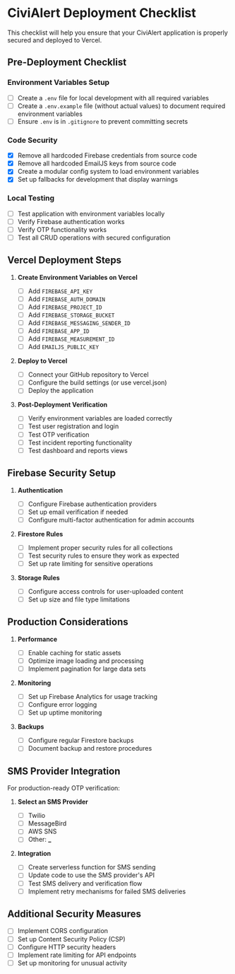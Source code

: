 # CiviAlert Deployment Checklist

This checklist will help you ensure that your CiviAlert application is properly secured and deployed to Vercel.

## Pre-Deployment Checklist

### Environment Variables Setup

- [ ] Create a `.env` file for local development with all required variables
- [ ] Create a `.env.example` file (without actual values) to document required environment variables
- [ ] Ensure `.env` is in `.gitignore` to prevent committing secrets

### Code Security

- [x] Remove all hardcoded Firebase credentials from source code
- [x] Remove all hardcoded EmailJS keys from source code
- [x] Create a modular config system to load environment variables
- [x] Set up fallbacks for development that display warnings

### Local Testing

- [ ] Test application with environment variables locally
- [ ] Verify Firebase authentication works
- [ ] Verify OTP functionality works
- [ ] Test all CRUD operations with secured configuration

## Vercel Deployment Steps

1. **Create Environment Variables on Vercel**

   - [ ] Add `FIREBASE_API_KEY`
   - [ ] Add `FIREBASE_AUTH_DOMAIN`
   - [ ] Add `FIREBASE_PROJECT_ID`
   - [ ] Add `FIREBASE_STORAGE_BUCKET`
   - [ ] Add `FIREBASE_MESSAGING_SENDER_ID`
   - [ ] Add `FIREBASE_APP_ID`
   - [ ] Add `FIREBASE_MEASUREMENT_ID`
   - [ ] Add `EMAILJS_PUBLIC_KEY`

2. **Deploy to Vercel**

   - [ ] Connect your GitHub repository to Vercel
   - [ ] Configure the build settings (or use vercel.json)
   - [ ] Deploy the application

3. **Post-Deployment Verification**
   - [ ] Verify environment variables are loaded correctly
   - [ ] Test user registration and login
   - [ ] Test OTP verification
   - [ ] Test incident reporting functionality
   - [ ] Test dashboard and reports views

## Firebase Security Setup

1. **Authentication**

   - [ ] Configure Firebase authentication providers
   - [ ] Set up email verification if needed
   - [ ] Configure multi-factor authentication for admin accounts

2. **Firestore Rules**

   - [ ] Implement proper security rules for all collections
   - [ ] Test security rules to ensure they work as expected
   - [ ] Set up rate limiting for sensitive operations

3. **Storage Rules**
   - [ ] Configure access controls for user-uploaded content
   - [ ] Set up size and file type limitations

## Production Considerations

1. **Performance**

   - [ ] Enable caching for static assets
   - [ ] Optimize image loading and processing
   - [ ] Implement pagination for large data sets

2. **Monitoring**

   - [ ] Set up Firebase Analytics for usage tracking
   - [ ] Configure error logging
   - [ ] Set up uptime monitoring

3. **Backups**
   - [ ] Configure regular Firestore backups
   - [ ] Document backup and restore procedures

## SMS Provider Integration

For production-ready OTP verification:

1. **Select an SMS Provider**

   - [ ] Twilio
   - [ ] MessageBird
   - [ ] AWS SNS
   - [ ] Other: ******\_******

2. **Integration**
   - [ ] Create serverless function for SMS sending
   - [ ] Update code to use the SMS provider's API
   - [ ] Test SMS delivery and verification flow
   - [ ] Implement retry mechanisms for failed SMS deliveries

## Additional Security Measures

- [ ] Implement CORS configuration
- [ ] Set up Content Security Policy (CSP)
- [ ] Configure HTTP security headers
- [ ] Implement rate limiting for API endpoints
- [ ] Set up monitoring for unusual activity

